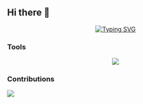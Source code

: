 ## Hi there 👋
<p align="center">
<a href="https://git.io/typing-svg">
<img src="https://readme-typing-svg.herokuapp.com?font=Chewy&pause=1000&color=1E6889&width=435&lines=Hello!+I+am+an+happy+biostatistician!+" alt="Typing SVG" />
</a>
</p>



### Tools 
<p align="center">
  <a href="https://skillicons.dev">
    <img src="https://skillicons.dev/icons?i=github,docker,bash,latex,linux,r,vscode,raspberrypi,md" />
  </a>
</p>

### Contributions 

![](http://github-profile-summary-cards.vercel.app/api/cards/profile-details?username=angeliqueporciani&theme=nord_bright)  

<!--
**angeliqueporciani/angeliqueporciani** is a ✨ _special_ ✨ repository because its `README.md` (this file) appears on your GitHub profile.

Here are some ideas to get you started:

- 🔭 I’m currently working on ...
- 🌱 I’m currently learning ...
- 👯 I’m looking to collaborate on ...
- 🤔 I’m looking for help with ...
- 💬 Ask me about ...
- 📫 How to reach me: ...
- 😄 Pronouns: ...
- ⚡ Fun fact: ...
-->
